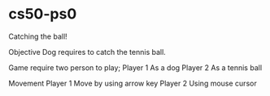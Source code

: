 # cs50-ps0

Catching the ball!

Objective 
Dog requires to catch the tennis ball.

Game require two person to play;
Player 1  As a dog 
Player 2  As a tennis ball 

Movement
Player 1  Move by using arrow key
Player 2  Using mouse cursor 
